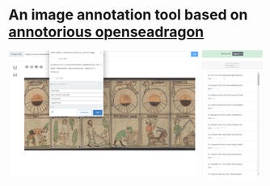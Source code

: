 # An image annotation tool based on [annotorious openseadragon](https://github.com/annotorious/annotorious-openseadragon)

![sbb-ner-demo example](screenshots/region-annotator-example.png?raw=true)
